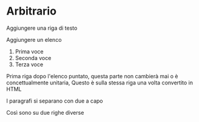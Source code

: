 # Arbitrario

Aggiungere una riga di testo

Aggiungere un elenco
1. Prima voce
2. Seconda voce
3. Terza voce

Prima riga dopo l'elenco puntato, questa parte non cambierà mai o è concettualmente
unitaria,
Questo è sulla stessa riga una volta convertito in HTML

I paragrafi si separano con due a capo

Così sono su due righe diverse
